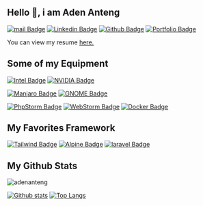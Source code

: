 <!---
adenanteng/adenanteng is a ✨ special ✨ repository because its `README.md` (this file) appears on your GitHub profile.
You can click the Preview link to take a look at your changes.
--->

## Hello 👋, i am Aden Anteng

[![mail Badge](https://img.shields.io/badge/-hey@adenanteng.com-c14438?style=for-the-badge&logo=Gmail&logoColor=white&link=mailto:hey@adenanteng.com)](mailto:hey@adenanteng.com) 
[![Linkedin Badge](https://img.shields.io/badge/-adenanteng-0072b1?style=for-the-badge&logo=Linkedin&logoColor=white&link=https://www.linkedin.com/in/adenanteng/)](https://www.linkedin.com/in/adenanteng/) 
[![Github Badge](https://img.shields.io/badge/-adenanteng-grey?style=for-the-badge&logo=github&logoColor=white&link=https://github.com/adenanteng/)](https://www.github.com/adenanteng/) 
[![Portfolio Badge](https://img.shields.io/badge/portfolio-web-blue?style=for-the-badge&link=https://cv.adenanteng.com/)](https://cv.adenanteng.com/) 

<p align='left'> You can view my resume <a href='https://cv.adenanteng.com' target=_blank><u>here</u>.</a></p>

## Some of my Equipment
[![Intel Badge](https://img.shields.io/badge/-Intel-0071C5?style=for-the-badge&logo=Intel&logoColor=white)](#) 
[![NVIDIA Badge](https://img.shields.io/badge/-NVIDIA-76B900?style=for-the-badge&logo=NVIDIA&logoColor=white)](#)

[![Manjaro Badge](https://img.shields.io/badge/-Manjaro-35BF5C?style=for-the-badge&logo=Manjaro&logoColor=white)](#) 
[![GNOME Badge](https://img.shields.io/badge/-Gnome-4A86CF?style=for-the-badge&logo=GNOME&logoColor=white)](#)

[![PhpStorm Badge](https://img.shields.io/badge/-PhpStorm-000000?style=for-the-badge&logo=PhpStorm&logoColor=white)](#) 
[![WebStorm Badge](https://img.shields.io/badge/-WebStorm-000000?style=for-the-badge&logo=WebStorm&logoColor=white)](#)
[![Docker Badge](https://img.shields.io/badge/-Docker-2496ED?style=for-the-badge&logo=Docker&logoColor=white)](#) 

## My Favorites Framework
[![Tailwind Badge](https://img.shields.io/badge/-Tailwind%20CSS-38B2AC?style=for-the-badge&logo=Tailwind%20CSS&logoColor=white)](#)
[![Alpine Badge](https://img.shields.io/badge/-AlpineJs-8BC0D0?style=for-the-badge&logo=alpinedotjs&logoColor=white)](#)
[![laravel Badge](https://img.shields.io/badge/-Laravel-FF2D20?style=for-the-badge&logo=laravel&logoColor=white)](#) 

## My Github Stats
<p align=left> <img src=https://komarev.com/ghpvc/?username=adenanteng alt=adenanteng /> </p>

[![Github stats](https://github-readme-stats.vercel.app/api?username=adenanteng&show_icons=true&include_all_commits=true)](https://github.com/adenanteng/github-readme-stats)
[![Top Langs](https://github-readme-stats.vercel.app/api/top-langs/?username=adenanteng&layout=compact)](https://github.com/adenanteng/github-readme-stats)

